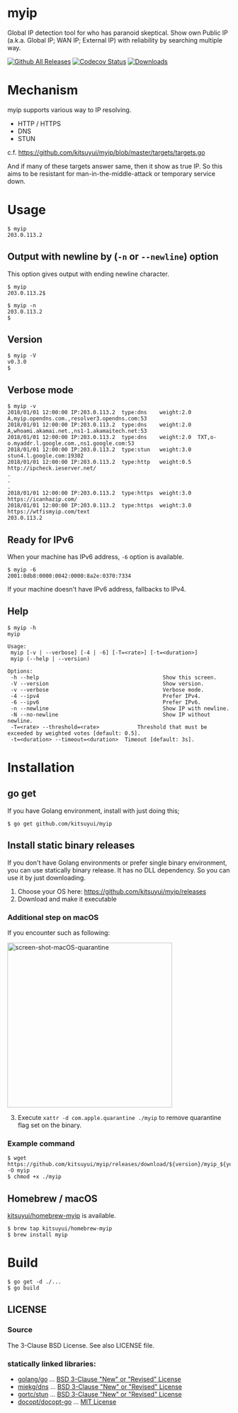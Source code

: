 # myip

Global IP detection tool for who has paranoid skeptical.
Show own Public IP (a.k.a. Global IP; WAN IP; External IP) with reliability by searching multiple way.

[![Github All Releases](https://img.shields.io/github/downloads/kitsuyui/scraper/total.svg)](https://github.com/kitsuyui/scraper/releases/latest)
[![Codecov Status](https://img.shields.io/codecov/c/github/kitsuyui/myip.svg)](https://codecov.io/github/kitsuyui/myip/)
[![Downloads](https://img.shields.io/github/downloads/kitsuyui/myip/total.svg)](https://github.com/kitsuyui/myip/releases/latest)

# Mechanism

myip supports various way to IP resolving.

- HTTP / HTTPS
- DNS
- STUN

c.f. https://github.com/kitsuyui/myip/blob/master/targets/targets.go

And if many of these targets answer same, then it show as true IP.
So this aims to be resistant for man-in-the-middle-attack or temporary service down.

# Usage

```console
$ myip
203.0.113.2
```

## Output with newline by (`-n` or `--newline`) option

This option gives output with ending newline character.

```console
$ myip
203.0.113.2$
```

```console
$ myip -n
203.0.113.2
$
```

## Version

```console
$ myip -V
v0.3.0
$
```

## Verbose mode

```console
$ myip -v
2018/01/01 12:00:00 IP:203.0.113.2	type:dns	weight:2.0	A,myip.opendns.com.,resolver3.opendns.com:53
2018/01/01 12:00:00 IP:203.0.113.2	type:dns	weight:2.0	A,whoami.akamai.net.,ns1-1.akamaitech.net:53
2018/01/01 12:00:00 IP:203.0.113.2	type:dns	weight:2.0	TXT,o-o.myaddr.l.google.com.,ns1.google.com:53
2018/01/01 12:00:00 IP:203.0.113.2	type:stun	weight:3.0	stun4.l.google.com:19302
2018/01/01 12:00:00 IP:203.0.113.2	type:http	weight:0.5	http://ipcheck.ieserver.net/
.
.
.
2018/01/01 12:00:00 IP:203.0.113.2	type:https	weight:3.0	https://icanhazip.com/
2018/01/01 12:00:00 IP:203.0.113.2	type:https	weight:3.0	https://wtfismyip.com/text
203.0.113.2
```

## Ready for IPv6

When your machine has IPv6 address, `-6` option is available.

```console
$ myip -6
2001:0db8:0000:0042:0000:8a2e:0370:7334
```

If your machine doesn't have IPv6 address, fallbacks to IPv4.

## Help

```
$ myip -h
myip

Usage:
 myip [-v | --verbose] [-4 | -6] [-T=<rate>] [-t=<duration>]
 myip (--help | --version)

Options:
 -h --help               						 Show this screen.
 -V --version            						 Show version.
 -v --verbose            						 Verbose mode.
 -4 --ipv4               						 Prefer IPv4.
 -6 --ipv6               						 Prefer IPv6.
 -n --newline            						 Show IP with newline.
 -N --no-newline         						 Show IP without newline.
 -T=<rate> --threshold=<rate>  			 Threshold that must be exceeded by weighted votes [default: 0.5].
 -t=<duration> --timeout=<duration>  Timeout [default: 3s].
```

# Installation

## go get

If you have Golang environment, install with just doing this;

```console
$ go get github.com/kitsuyui/myip
```

## Install static binary releases

If you don't have Golang environments or prefer single binary environment, you can use statically binary release.
It has no DLL dependency. So you can use it by just downloading.

1. Choose your OS here: https://github.com/kitsuyui/myip/releases
2. Download and make it executable


### Additional step on macOS

If you encounter such as following:

<img width="372" alt="screen-shot-macOS-quarantine" src="https://user-images.githubusercontent.com/2596972/175803758-6deebbe7-f574-42dd-b8c6-1361c6356f4d.png">

3. Execute `xattr -d com.apple.quarantine ./myip` to remove quarantine flag set on the binary.

### Example command

```console
$ wget https://github.com/kitsuyui/myip/releases/download/${version}/myip_${your_os} -O myip
$ chmod +x ./myip
```

## Homebrew / macOS

[kitsuyui/homebrew-myip](https://github.com/kitsuyui/homebrew-myip) is available.

```console
$ brew tap kitsuyui/homebrew-myip
$ brew install myip
```

# Build

```console
$ go get -d ./...
$ go build
```

## LICENSE

### Source

The 3-Clause BSD License. See also LICENSE file.

### statically linked libraries:

- [golang/go](https://github.com/golang/go/) ... [BSD 3-Clause "New" or "Revised" License](https://github.com/golang/go/blob/master/LICENSE)
- [miekg/dns](https://github.com/miekg/dns) ... [BSD 3-Clause "New" or "Revised" License](https://github.com/miekg/dns/blob/master/LICENSE)
- [gortc/stun](https://github.com/gortc/stun) ... [BSD 3-Clause "New" or "Revised" License](https://github.com/gortc/stun/blob/master/LICENSE)
- [docopt/docopt-go](https://github.com/docopt/docopt.go) ... [MIT License](https://github.com/docopt/docopt.go/blob/master/LICENSE)
